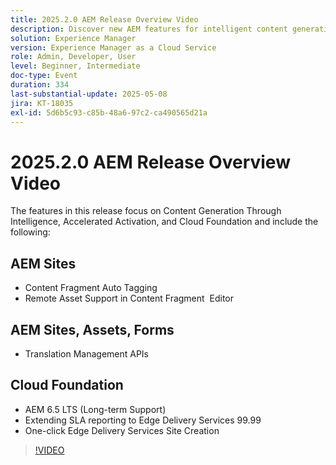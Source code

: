 ```yaml
---
title: 2025.2.0 AEM Release Overview Video
description: Discover new AEM features for intelligent content generation, faster activation, and robust cloud support—including auto tagging, remote asset editing, and 99.99% SLA.
solution: Experience Manager
version: Experience Manager as a Cloud Service
role: Admin, Developer, User
level: Beginner, Intermediate
doc-type: Event
duration: 334
last-substantial-update: 2025-05-08
jira: KT-18035
exl-id: 5d6b5c93-c85b-48a6-97c2-ca490565d21a
---
```


# 2025.2.0 AEM Release Overview Video

The features in this release focus on Content Generation Through Intelligence, Accelerated Activation, and Cloud Foundation and include the following:

## AEM Sites

* Content Fragment Auto Tagging
* Remote Asset Support in Content Fragment  Editor

## AEM Sites, Assets, Forms

* Translation Management APIs

## Cloud Foundation

* AEM 6.5 LTS (Long-term Support)
* Extending SLA reporting to Edge Delivery Services 99.99
* One-click Edge Delivery Services Site Creation

>[!VIDEO](https://video.tv.adobe.com/v/3458080/?learn=on&enablevpops)

<!-- 
Have questions about the release?  Discuss the release in [Experience League Communities](https://adobe.ly/4l2AibQ)
-->
